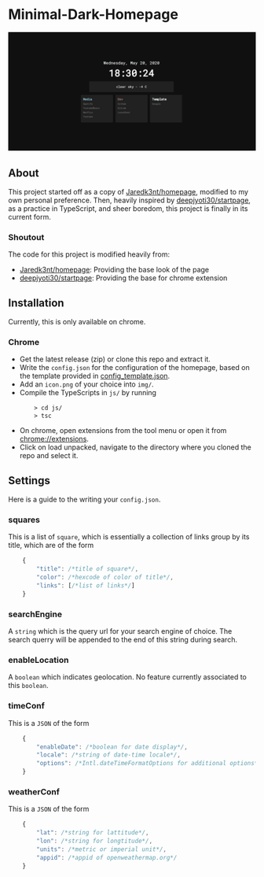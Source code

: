 # Minimal-Dark-Homepage

<img src=".github/captured.gif">

## About
This project started off as a copy of [Jaredk3nt/homepage](https://github.com/Jaredk3nt/homepage), modified to my own personal preference. Then, heavily inspired by [deepjyoti30/startpage](https://github.com/deepjyoti30/startpage/), as a practice in TypeScript, and sheer boredom, this project is finally in its current form.

### Shoutout
The code for this project is modified heavily from:
- [Jaredk3nt/homepage](https://github.com/Jaredk3nt/homepage): Providing the base look of the page
- [deepjyoti30/startpage](https://github.com/deepjyoti30/startpage/): Providing the base for chrome extension

## Installation
Currently, this is only available on chrome.

### Chrome
- Get the latest release (zip) or clone this repo and extract it.
- Write the ```config.json``` for the configuration of the homepage, based on the template provided in  [config_template.json](https://github.com/njhlai/homepage/blob/master/config_template.json).
- Add an ```icon.png``` of your choice into ```img/```.
- Compile the TypeScripts in ```js/``` by running
    ```shell-script
        > cd js/
        > tsc
    ```
- On chrome, open extensions from the tool menu or open it from [chrome://extensions](chrome://extensions).
- Click on load unpacked, navigate to the directory where you cloned the repo and select it.

## Settings
Here is a guide to the writing your ```config.json```.

### squares
This is a list of ```square```, which is essentially a collection of links group by its title, which are of the form
```javascript
	{ 
		"title": /*title of square*/, 
		"color": /*hexcode of color of title*/, 
		"links": [/*list of links*/]
	}
```

### searchEngine
A ```string``` which is the query url for your search engine of choice. The search querry will be appended to the end of this string during search.

### enableLocation
A ```boolean``` which indicates geolocation. No feature currently associated to this ```boolean```.

### timeConf
This is a ```JSON``` of the form
```javascript
	{ 
		"enableDate": /*boolean for date display*/, 
		"locale": /*string of date-time locale*/, 
		"options": /*Intl.dateTimeFormatOptions for additional options*/
	}
```

### weatherConf
This is a ```JSON``` of the form
```javascript
	{ 
		"lat": /*string for lattitude*/,
		"lon": /*string for longtitude*/,
		"units": /*metric or imperial unit*/,
		"appid": /*appid of openweathermap.org*/
	}
```
